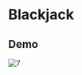 # Blackjack
## Demo
![7](https://github.com/user-attachments/assets/a3e0bcc7-9ce9-4d2e-97b6-441f979d3ebf)

